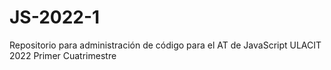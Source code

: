 # JS-2022-1
Repositorio para administración de código para el AT de JavaScript ULACIT 2022 Primer Cuatrimestre
